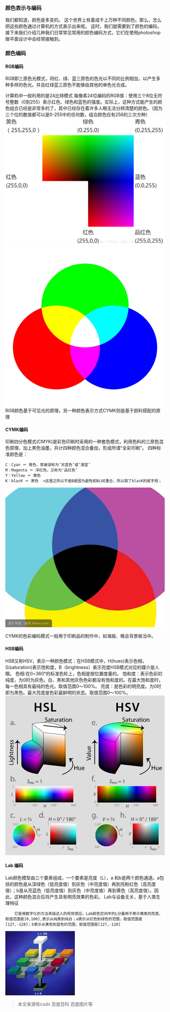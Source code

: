 ### 颜色表示与编码 
我们都知道，颜色是多变的。
这个世界上有着成千上万种不同颜色。那么，怎么把这些颜色通过计算机的方式表示出来呢。
这时，我们就需要到了颜色的编码。
接下来我们介绍几种我们日常常见常用的颜色编码方式，它们在使用photoshop做平面设计中会经常接触到。
### 颜色编码
#### RGB编码
RGB即三原色光模式，将红、绿、蓝三原色的色光以不同的比例相加，以产生多种多样的色光。并且红绿蓝三原色不能够由其他的单色光合成。

计算机中一般利用的是24比特模式
每像素24位编码的RGB值：使用三个8位无符号整数（0到255）表示红色、绿色和蓝色的强度。实际上，这种方式能产生的颜色组合已经是非常多的了，其中已经存在着许多人眼无法分辨清楚的颜色。（因为三个位的数值都可以是0-255中的任何数，组合颜色应有256的三次方种）
![](images/hw04%E7%9A%84%E5%9B%BE%E7%89%87/20171113204903322.png)
![](images/hw04%E7%9A%84%E5%9B%BE%E7%89%87/RGB-Farben.jpg)
RGB颜色基于可见光的原理，另一种颜色表示方式CYMK则是基于颜料搭配的原理
#### CYMK编码
印刷四分色模式(CMYK)是彩色印刷时采用的一种套色模式，利用色料的三原色混色原理，加上黑色油墨，共计四种颜色混合叠加，形成所谓“全彩印刷”。
四种标准颜色是：

    C：Cyan ＝ 青色，常被误称为‘天蓝色’或‘湛蓝’
    M：Magenta ＝ 洋红色，又称为‘品红色’
    Y：Yellow ＝ 黄色
    K：blacK ＝ 黑色  >这里之所以不是B是因为避免和BLUE重合，所以取了blacK的尾字母；
 ![](images/hw04%E7%9A%84%E5%9B%BE%E7%89%87/timg1.jpg)

  CYMK的色彩编码模式一般用于印刷品的制作中，如海报、晚会背景板当中。
#### HSB编码
HSB又称HSV，表示一种颜色模式：在HSB模式中，H(hues)表示色相，S(saturation)表示饱和度，B（brightness）表示亮度HSB模式对应的媒介是人眼。
色相:在0~360°的标准色轮上，色相是按位置度量的。
饱和度：表示色彩的纯度，为0时为灰色。白、黑和其他灰色色彩都没有饱和度的。在最大饱和度时，每一色相具有最纯的色光。取值范围0～100%。
亮度：是色彩的明亮度。为0时即为黑色。最大亮度是色彩最鲜明的状态。取值范围0～100%。
![](images/hw04%E7%9A%84%E5%9B%BE%E7%89%87/timg.jpg)
#### Lab 编码
Lab颜色模型由三个要素组成，一个要素是亮度（L），a 和b是两个颜色通道。a包括的颜色是从深绿色（低亮度值）到灰色（中亮度值）再到亮粉红色（高亮度值）；b是从亮蓝色（低亮度值）到灰色（中亮度值）再到黄色（高亮度值）。因此，这种颜色混合后将产生具有明亮效果的色彩。
Lab与设备无关，基于人类生理特征
        
        它是用数字化的方法来描述人的视觉感应。Lab颜色空间中的L分量用于表示像素的亮度，取值范围是[0,100],表示从纯黑到纯白；a表示从红色到绿色的范围，取值范围是[127,-128]；b表示从黄色到蓝色的范围，取值范围是[127,-128]


![](images/hw04%E7%9A%84%E5%9B%BE%E7%89%87/f7246b600c3387444d68b956500fd9f9d72aa06f.jpg)
> 本文来源有csdn 百度百科 百度图片等
